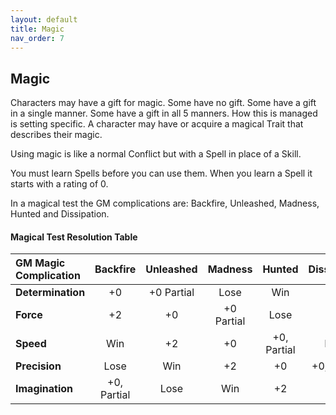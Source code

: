 ```yaml
---
layout: default
title: Magic
nav_order: 7
---
```

## Magic

Characters may have a gift for magic. Some have no gift. Some have a gift in a single manner. Some have a gift in all 5 manners. How this is managed is setting specific. A character may have or acquire a magical Trait that describes their magic.

Using magic is like a normal Conflict but with a Spell in place of a Skill.

You must learn Spells before you can use them. When you learn a Spell it starts with a rating of 0.

In a magical test the GM complications are: Backfire, Unleashed, Madness, Hunted and Dissipation.

#### **Magical Test Resolution Table**

|**GM Magic Complication**|**Backfire** |**Unleashed** |**Madness** |**Hunted** |**Dissipation** |
|:---|:---:|:---:|:---:|:---:|:---:|
|**Determination**|+0 |+0 Partial |Lose |Win |+2 |
|**Force**|+2 |+0 |+0 Partial |Lose |Win |
|**Speed**|Win |+2 |+0 |+0, Partial |Lose |
|**Precision**|Lose |Win |+2 |+0 |+0, Partial |
|**Imagination**|+0, Partial |Lose |Win |+2 |+0 |
